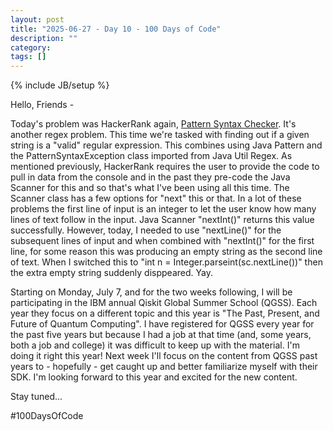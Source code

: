 ```yaml
---
layout: post
title: "2025-06-27 - Day 10 - 100 Days of Code"
description: ""
category: 
tags: []
---
```

{% include JB/setup %}

Hello, Friends -

Today's problem was HackerRank again, [Pattern Syntax Checker](https://www.hackerrank.com/challenges/pattern-syntax-checker/problem?isFullScreen=true). It's another regex problem. This time we're tasked with finding out if a given string is a "valid" regular expression. This combines using Java Pattern and the PatternSyntaxException class imported from Java Util Regex. As mentioned previously, HackerRank requires the user to provide the code to pull in data from the console and in the past they pre-code the Java Scanner for this and so that's what I've been using all this time. The Scanner class has a few options for "next" this or that. In a lot of these problems the first line of input is an integer to let the user know how many lines of text follow in the input. Java Scanner "nextInt()" returns this value successfully. However, today, I needed to use "nextLine()" for the subsequent lines of input and when combined with "nextInt()" for the first line, for some reason this was producing an empty string as the second line of text. When I switched this to "int n = Integer.parseint(sc.nextLine())" then the extra empty string suddenly disppeared. Yay.

Starting on Monday, July 7, and for the two weeks following, I will be participating in the IBM annual Qiskit Global Summer School (QGSS). Each year they focus on a different topic and this year is "The Past, Present, and Future of Quantum Computing". I have registered for QGSS every year for the past five years but because I had a job at that time (and, some years, both a job and college) it was difficult to keep up with the material. I'm doing it right this year! Next week I'll focus on the content from QGSS past years to - hopefully - get caught up and better familiarize myself with their SDK. I'm looking forward to this year and excited for the new content.

Stay tuned...

#100DaysOfCode
